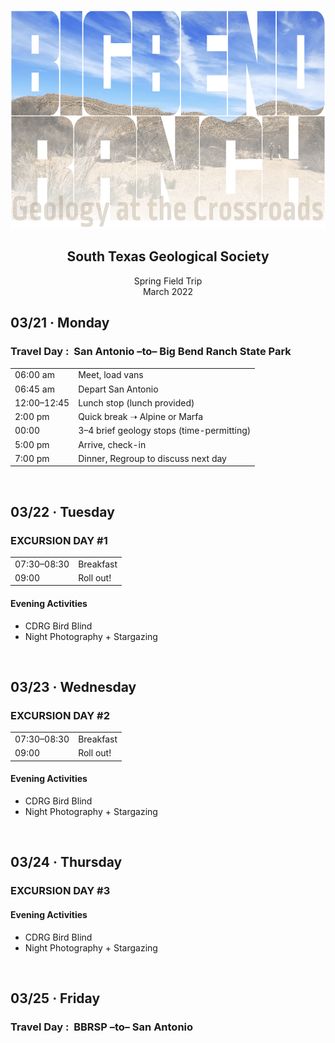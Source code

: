 <p align="center">
  <img alt="header image" src="https://github.com/flsci/budg-smug/blob/master/BBR-STGS-2022-poster-02.png" height="350" />
  <h2 align="center">South Texas Geological Society</h2>
  <p align="center">Spring Field Trip <br> March 2022</p>
</p>

## 03/21 &#x00B7; Monday

### Travel Day :&#x00A0; San Antonio –to– Big Bend Ranch State Park

<table>
  <tr>
    <td>06:00 am</td><!--06:30-->
    <td>Meet, load vans</td>
  </tr>
  <tr>
    <td>06:45 am</td><!--07:00-->
    <td>Depart San Antonio</td>
  </tr>
  <tr>
    <td>12:00–12:45</td><!--BaoBao-->
    <td>Lunch stop (lunch provided)</td>
  </tr>
  <tr>
    <td>2:00 pm</td>
    <td>Quick break &#x279D; Alpine or Marfa</td><!--Pick up dinner order from local vendor??-->
  </tr>
    <tr>
    <td>00:00</td>
    <td>3–4 brief geology stops (time-permitting)</td>
  </tr>
  <tr>
    <td>5:00 pm</td>
    <td>Arrive, check-in</td>
  </tr>
  <tr>
    <td>7:00 pm</td>
    <td>Dinner, Regroup to discuss next day</td>
  </tr>
</table>


<br>

## 03/22 &#x00B7; Tuesday

### EXCURSION DAY #1

<table>
  <tr>
    <td>07:30–08:30</td>
    <td>Breakfast</td>
  </tr>
  <tr>
    <td>09:00</td>
    <td>Roll out!</td>
  </tr>
</table>

#### Evening Activities

- CDRG Bird Blind
- Night Photography + Stargazing


<br>

## 03/23 &#x00B7; Wednesday

### EXCURSION DAY #2

<table>
  <tr>
    <td>07:30–08:30</td>
    <td>Breakfast</td>
  </tr>
  <tr>
    <td>09:00</td>
    <td>Roll out!</td>
  </tr>
</table>

#### Evening Activities

- CDRG Bird Blind
- Night Photography + Stargazing


<br>

## 03/24 &#x00B7; Thursday

### EXCURSION DAY #3

#### Evening Activities

- CDRG Bird Blind
- Night Photography + Stargazing

<br>

## 03/25 &#x00B7; Friday

### Travel Day :&#x00A0; BBRSP –to– San Antonio
